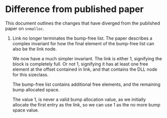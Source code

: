 # Difference from published paper

This document outlines the changes that have diverged from the published paper
on `snmalloc`.

  1.  Link no longer terminates the bump-free list.  The paper describes a 
      complex invariant for how the final element of the bump-free list can 
      also be the link node.

      We now have a much simpler invariant.  The link is either 1, signifying 
      the block is completely full.  Or not 1, signifying it has at least one
      free element at the offset contained in link, and that contains the DLL
      node for this sizeclass.

      The bump-free list contains additional free elements, and the remaining
      bump allocated space.

      The value 1, is never a valid bump allocation value, as we initially
      allocate the first entry as the link, so we can use 1 as the no more bump
      space value. 